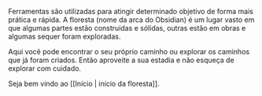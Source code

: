 ---
---

Ferramentas são utilizadas para atingir determinado objetivo de forma mais prática e rápida. A floresta (nome da arca do Obsidian) é um lugar vasto em que algumas partes estão construídas e sólidas, outras estão em obras e algumas sequer foram exploradas. 

Aqui você pode encontrar o seu próprio caminho ou explorar os caminhos que já foram criados. Então aproveite a sua estadia e não esqueça de explorar com cuidado. 

Seja bem vindo ao [[Início | início da floresta]].